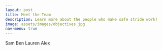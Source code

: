 ```yaml
---
layout: post
title: Meet the Team
description: Learn more about the people who make safe stride work!
image: assets/images/objectives.jpg
nav-menu: true
---
```


Sam
Ben
Lauren
Alex